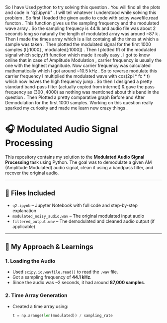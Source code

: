 So I have Used python to try solving this question . You will find all the plots and code in "q2.ipynb" . I will tell whatever I understood while solving this problem . So first I loaded the given audio to code with scipy wavefile.read functon . This function gives us the sampling frequency and the modulated wave array . So the sampling frequecy is 44.1k and audio file was about 2 seconds long so naturally the length of modulated array was around ~87 k . Then I made the times array which is a list containg all the times at which a sample was taken . Then plotted the modulated signal for the first 1000 samples (t[:1000] , modulated[:1000]) . Then I plotted fft of the modulated signal which scipy.fft function which made it really easy . I got to know online that in case of Amplitude Modulation , carrier frequency is usually the one with the highest magnitude. Now carrier frequency was calculated mathematically which I got around ~10.5 kHz . So to reverse modulate this carrier frequency I multiplied the modulated wave with cos(2pi * fc * t) which now leaves the high frequency jump . So then I designed a pretty standard band-pass filter (actually copied from internet) & gave the pass frequency as (300 ,4000) as nothing was mentioned about this band in the question . Then Plotted a pretty comparative graph Before and After Demodulation for the first 1000 samples. Working on this question really sparked my curiosity and made me learn new crazy things .

# 🎧 Modulated Audio Signal Processing

This repository contains my solution to the **Modulated Audio Signal Processing** task using Python. The goal was to demodulate a given AM (Amplitude Modulated) audio signal, clean it using a bandpass filter, and recover the original audio.

---

## 📁 Files Included

- `q2.ipynb` – Jupyter Notebook with full code and step-by-step explanation
- `modulated_noisy_audio.wav` – The original modulated input audio
- `filtered_output.wav` – The demodulated and cleaned audio output (if applicable)

---

## 🧠 My Approach & Learnings

### 1. **Loading the Audio**
- Used `scipy.io.wavfile.read()` to read the `.wav` file.
- Got a sampling frequency of **44.1 kHz**.
- Since the audio was ~2 seconds, it had around **87,000 samples**.

### 2. **Time Array Generation**
- Created a time array using:
  ```python
  t = np.arange(len(modulated)) / sampling_rate

